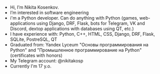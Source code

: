 - Hi, I’m Nikita Kosenkov.
- I’m interested in software engineering
- i'm a Python developer. Can do anything with Python (games, web-applications using Django, DRF, Flask, bots for Telegram, VK and Discord, dextop applications with databases using QT, etc.)
- I have experience with: Python, C++, HTML, CSS, Django, DRF, Flask, SQLite, PostreSQL, QT
- Graduated from: Yandex Lyceum "Основы
программирования на Python" and "Промышленное программирование на Python" (certificates with honors)
- My Telegram account: @nikitakosp
- Currently I'm 17 y.o. 

